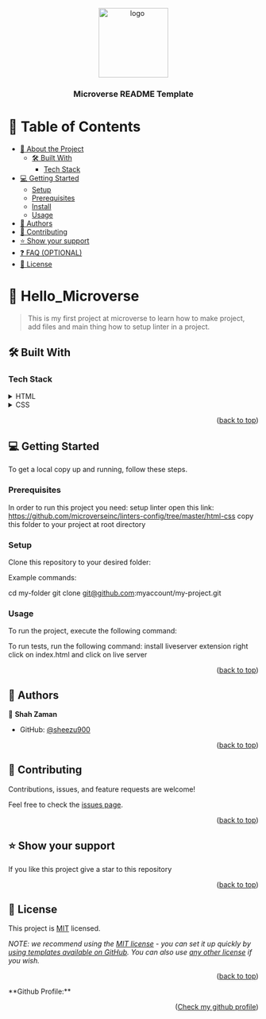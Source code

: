 <a name="readme-top"></a>

<!--
HOW TO USE:
This is an example of how you may give instructions on setting up your project locally.

Modify this file to match your project and remove sections that don't apply.

REQUIRED SECTIONS:
- Table of Contents
- About the Project
  - Built With
  - Live Demo
- Getting Started
- Authors
- Future Features
- Contributing
- Show your support
- Acknowledgements
- License

OPTIONAL SECTIONS:
- FAQ

After you're finished please remove all the comments and instructions!
-->

<div align="center">
  <!-- You are encouraged to replace this logo with your own! Otherwise you can also remove it. -->
  <img src="murple_logo.png" alt="logo" width="140"  height="auto" />
  <br/>

  <h3><b>Microverse README Template</b></h3>

</div>

<!-- TABLE OF CONTENTS -->

# 📗 Table of Contents

-   [📖 About the Project](#about-project)
    -   [🛠 Built With](#built-with)
        -   [Tech Stack](#tech-stack)
-   [💻 Getting Started](#getting-started)
    -   [Setup](#setup)
    -   [Prerequisites](#prerequisites)
    -   [Install](#install)
    -   [Usage](#usage)
-   [👥 Authors](#authors)
-   [🤝 Contributing](#contributing)
-   [⭐️ Show your support](#support)
-   [❓ FAQ (OPTIONAL)](#faq)
-   [📝 License](#license)

<!-- PROJECT DESCRIPTION -->

# 📖 Hello_Microverse <a name="about-project"></a>

> This is my first project at microverse to learn how to make project, add files and main thing how to setup linter in a project.

## 🛠 Built With <a name="built-with"></a>

### Tech Stack <a name="tech-stack"></a>
<details>
  <summary>HTML</summary>
</details>

<details>
  <summary>CSS</summary>
</details>

<p align="right">(<a href="#readme-top">back to top</a>)</p>

<!-- GETTING STARTED -->

## 💻 Getting Started <a name="getting-started"></a>

To get a local copy up and running, follow these steps.

### Prerequisites

In order to run this project you need:
setup linter
open this link: https://github.com/microverseinc/linters-config/tree/master/html-css
copy this folder to your project at root directory

### Setup

Clone this repository to your desired folder:

Example commands:

cd my-folder
git clone git@github.com:myaccount/my-project.git

### Usage

To run the project, execute the following command:

To run tests, run the following command:
install liveserver extension
right click on index.html and click on live server

<p align="right">(<a href="#readme-top">back to top</a>)</p>

<!-- AUTHORS -->

## 👥 Authors <a name="authors"></a>

👤 **Shah Zaman**

-   GitHub: [@sheezu900](https://github.com/sheezu900)

<p align="right">(<a href="#readme-top">back to top</a>)</p>

<!-- CONTRIBUTING -->

## 🤝 Contributing <a name="contributing"></a>

Contributions, issues, and feature requests are welcome!

Feel free to check the [issues page](https://github.com/sheezu900/Hello-world/issues).

<p align="right">(<a href="#readme-top">back to top</a>)</p>

<!-- SUPPORT -->

## ⭐️ Show your support <a name="support"></a>

If you like this project give a star to this repository

<p align="right">(<a href="#readme-top">back to top</a>)</p>

<!-- LICENSE -->

## 📝 License <a name="license"></a>

This project is [MIT](./LICENSE) licensed.

_NOTE: we recommend using the [MIT license](https://choosealicense.com/licenses/mit/) - you can set it up quickly by [using templates available on GitHub](https://docs.github.com/en/communities/setting-up-your-project-for-healthy-contributions/adding-a-license-to-a-repository). You can also use [any other license](https://choosealicense.com/licenses/) if you wish._

<p align="right">(<a href="#readme-top">back to top</a>)</p>
**Github Profile:**
<p align="right">(<a href="https://github.com/sheezu900">Check my github profile</a>)</p>
